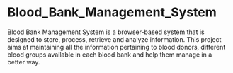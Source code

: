 # Blood_Bank_Management_System
Blood Bank Management System is a browser-based system that is designed to store, process, retrieve and analyze information. This project aims at maintaining all the information pertaining to blood donors, different blood groups available in each blood bank and help them manage in a better way.
